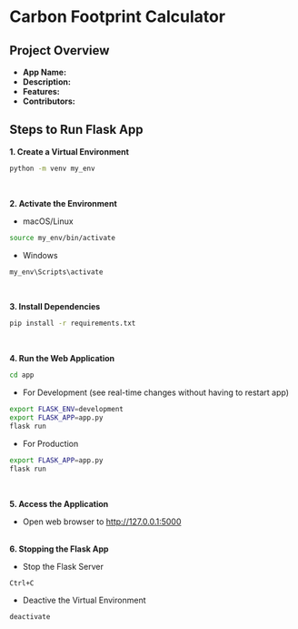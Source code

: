 # Carbon Footprint Calculator

## Project Overview
- **App Name:**
- **Description:**
- **Features:**
- **Contributors:**

## Steps to Run Flask App

**1. Create a Virtual Environment**
```bash
python -m venv my_env
```
<br>

**2. Activate the Environment**
- macOS/Linux
```bash
source my_env/bin/activate
```
- Windows
```bash
my_env\Scripts\activate
```
<br>

**3. Install Dependencies**
```bash
pip install -r requirements.txt
```
<br>
 
**4. Run the Web Application**
```bash
cd app
```

- For Development (see real-time changes without having to restart app)
```bash
export FLASK_ENV=development
export FLASK_APP=app.py     
flask run
```

- For Production
```bash
export FLASK_APP=app.py
flask run
```
 <br>

**5. Access the Application**
- Open web browser to http://127.0.0.1:5000
<br> <br>

**6. Stopping the Flask App**
- Stop the Flask Server
```bash
Ctrl+C
```

- Deactive the Virtual Environment
```bash
deactivate
```
<br>